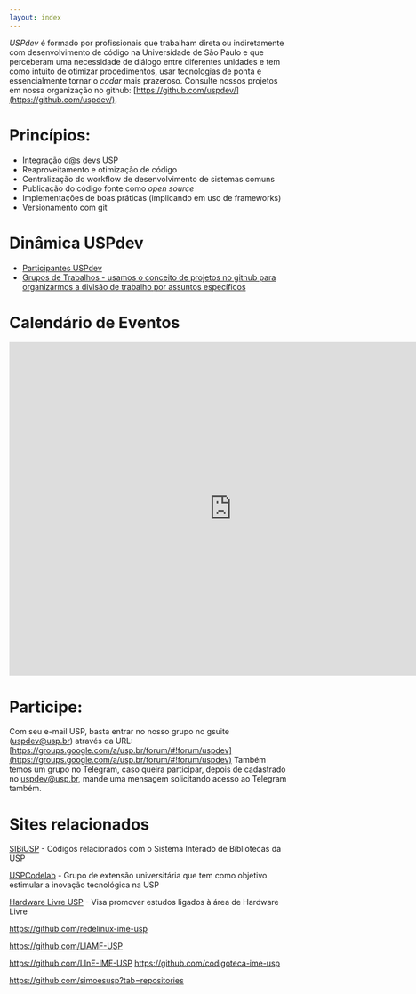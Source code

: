 ```yaml
---
layout: index
---
```


*USPdev* é formado por profissionais que trabalham direta ou indiretamente com desenvolvimento
de código na Universidade de São Paulo e que perceberam uma necessidade de diálogo entre 
diferentes unidades e tem como intuito de otimizar procedimentos, usar tecnologias de ponta e 
essencialmente tornar o *codar* mais prazeroso. Consulte nossos projetos em nossa organização
no github: [https://github.com/uspdev/](https://github.com/uspdev/). 

# Princípios:

 - Integração d@s devs USP
 - Reaproveitamento e otimização de código
 - Centralização do workflow de desenvolvimento de sistemas comuns
 - Publicação do código fonte como *open source*
 - Implementações de boas práticas (implicando em uso de frameworks)
 - Versionamento com git

# Dinâmica USPdev

 - [Participantes USPdev](https://github.com/orgs/uspdev/people)
 - [Grupos de Trabalhos - usamos o conceito de projetos no github para organizarmos a divisão de trabalho por assuntos específicos](https://github.com/orgs/uspdev/projects)
 
# Calendário de Eventos
 
 <iframe src="https://calendar.google.com/calendar/embed?src=devs%40usp.br&ctz=America%2FSao_Paulo" style="border: 0" width="800" height="600" frameborder="0" scrolling="no"></iframe>
 
# Participe: 
 
Com seu e-mail USP, basta entrar no nosso grupo no gsuite (uspdev@usp.br) através da URL:
[https://groups.google.com/a/usp.br/forum/#!forum/uspdev](https://groups.google.com/a/usp.br/forum/#!forum/uspdev)
Também temos um grupo no Telegram, caso queira participar, depois de cadastrado no uspdev@usp.br, 
mande uma mensagem solicitando acesso ao Telegram também. 

# Sites relacionados

[SIBiUSP](https://github.com/SIBiUSP) - Códigos relacionados com o Sistema Interado de Bibliotecas da USP

[USPCodelab](https://github.com/uspcodelab) - Grupo de extensão universitária que tem como objetivo estimular a inovação tecnológica na USP

[Hardware Livre USP](https://github.com/HardwareLivreUSP) - Visa promover estudos ligados à área de Hardware Livre

https://github.com/redelinux-ime-usp

https://github.com/LIAMF-USP

https://github.com/LInE-IME-USP
https://github.com/codigoteca-ime-usp

https://github.com/simoesusp?tab=repositories
